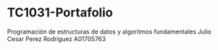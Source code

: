 # TC1031-Portafolio
Programación de estructuras de datos y algoritmos fundamentales 
Julio Cesar Perez Rodriguez
A01705763
